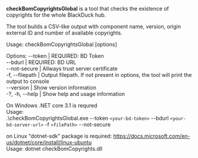 **checkBomCopyrightsGlobal** is a tool that checks the existence of copyrights for the whole BlackDuck hub.  


The tool builds a CSV-like output with component name, version, origin external ID and number of available copyrights. 

Usage: checkBomCopyrightsGlobal [options]

Options:
--token | REQUIRED: BD Token  
--bdurl | REQUIRED: BD URL  
--not-secure | Allways trust server certificate  
-f, --filepath | Output filepath. If not present in options, the tool will print the output to console  
--version | Show version information  
-?, -h, --help | Show help and usage information

On Windows .NET core 3.1 is requred  
Usage:  
.\checkBomCopyrightsGlobal.exe --token `<your-bd-token>` --bdurl `<your-bd-server-url>`  -f `<filePath>` --not-secure  

on Linux "dotnet-sdk" package is required: https://docs.microsoft.com/en-us/dotnet/core/install/linux-ubuntu  
Usage: dotnet checkBomCopyrights.dll

